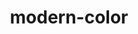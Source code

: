 ---
title: "modern-color"
description: ""
category: css
keywords: color
last_test_date: "2023-01-18"
test_url: "/tests/css-modern-color.html"
test_results_url: ""
stats: {
	apple-mail: {
		macos: {
			"13": "y"
		},
		ios: {
			"16.2": "y"
		}
	},
	gmail: {
		desktop-webmail: {
			"2020-12": "u"
		},
		ios: {
			"2023-01": "n"
		},
		android: {
            "2020-12": "u"
		},
        mobile-webmail: {
            "2020-12": "u"
        }
	},
    orange: {
        desktop-webmail: {
            "2020-12":"u"
        },
        ios: {
            "2020-12":"u"
        },
        android: {
            "2020-12":"u"
        }
    },
	outlook: {
		windows: {
			"2007": "n",
			"2010": "n",
			"2013": "n",
			"2016": "n",
			"2019": "n"
		},
		windows-mail: {
			"2020-12": "u"
		},
		macos: {
			"2020-12": "u"
		},
		outlook-com: {
			"2020-12": "u"
		},
		ios: {
			"2020-12": "u"
		},
		android: {
            "2020-12": "u"
		}
	},
	yahoo: {
		desktop-webmail: {
			"2020-12": "u"
		},
		ios: {
            "2020-12": "u"
		},
		android: {
			"2020-12": "u"
		}
	},
	aol: {
		desktop-webmail: {
            "2020-12": "u"
		},
		ios: {
            "2020-12": "u"
		},
		android: {
            "2020-12": "u"
		}
	},
	samsung-email: {
		android: {
			"6.1.30.30": "u"
		}
	},
    sfr: {
        desktop-webmail: {
            "2020-12":"u"
        },
        ios: {
            "2020-12":"u"
        },
        android: {
            "2020-12":"u"
        }
    },
	thunderbird: {
		macos: {
			"78.5": "u"
		}
	},
    protonmail: {
        desktop-webmail: {
            "2020-12":"u"
        },
        ios: {
            "2020-12":"u"
        },
        android: {
            "2020-12":"u"
        }
    },
    hey: {
        desktop-webmail: {
            "2020-12":"u"
        }
    },
    mail-ru: {
        desktop-webmail: {
            "2020-12":"u"
        }
    },
	fastmail: {
		desktop-webmail: {
			"2021-07": "u"
		}
	},
    laposte: {
        desktop-webmail: {
            "2021-08": "u"
        }
    }
}
links: {
   
}
---